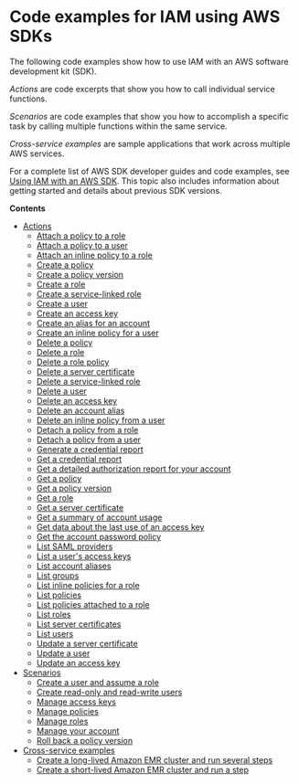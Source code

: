 # Code examples for IAM using AWS SDKs<a name="service_code_examples_iam"></a>

The following code examples show how to use IAM with an AWS software development kit \(SDK\)\. 

*Actions* are code excerpts that show you how to call individual service functions\.

*Scenarios* are code examples that show you how to accomplish a specific task by calling multiple functions within the same service\.

*Cross\-service examples* are sample applications that work across multiple AWS services\.

For a complete list of AWS SDK developer guides and code examples, see [Using IAM with an AWS SDK](sdk-general-information-section.md)\. This topic also includes information about getting started and details about previous SDK versions\.

**Contents**
+ [Actions](service_code_examples_iam_actions.md)
  + [Attach a policy to a role](example_iam_AttachRolePolicy_section.md)
  + [Attach a policy to a user](example_iam_AttachUserPolicy_section.md)
  + [Attach an inline policy to a role](example_iam_PutRolePolicy_section.md)
  + [Create a policy](example_iam_CreatePolicy_section.md)
  + [Create a policy version](example_iam_CreatePolicyVersion_section.md)
  + [Create a role](example_iam_CreateRole_section.md)
  + [Create a service\-linked role](example_iam_CreateServiceLinkedRole_section.md)
  + [Create a user](example_iam_CreateUser_section.md)
  + [Create an access key](example_iam_CreateAccessKey_section.md)
  + [Create an alias for an account](example_iam_CreateAccountAlias_section.md)
  + [Create an inline policy for a user](example_iam_PutUserPolicy_section.md)
  + [Delete a policy](example_iam_DeletePolicy_section.md)
  + [Delete a role](example_iam_DeleteRole_section.md)
  + [Delete a role policy](example_iam_DeleteRolePolicy_section.md)
  + [Delete a server certificate](example_iam_DeleteServerCertificate_section.md)
  + [Delete a service\-linked role](example_iam_DeleteServiceLinkedRole_section.md)
  + [Delete a user](example_iam_DeleteUser_section.md)
  + [Delete an access key](example_iam_DeleteAccessKey_section.md)
  + [Delete an account alias](example_iam_DeleteAccountAlias_section.md)
  + [Delete an inline policy from a user](example_iam_DeleteUserPolicy_section.md)
  + [Detach a policy from a role](example_iam_DetachRolePolicy_section.md)
  + [Detach a policy from a user](example_iam_DetachUserPolicy_section.md)
  + [Generate a credential report](example_iam_GenerateCredentialReport_section.md)
  + [Get a credential report](example_iam_GetCredentialReport_section.md)
  + [Get a detailed authorization report for your account](example_iam_GetAccountAuthorizationDetails_section.md)
  + [Get a policy](example_iam_GetPolicy_section.md)
  + [Get a policy version](example_iam_GetPolicyVersion_section.md)
  + [Get a role](example_iam_GetRole_section.md)
  + [Get a server certificate](example_iam_GetServerCertificate_section.md)
  + [Get a summary of account usage](example_iam_GetAccountSummary_section.md)
  + [Get data about the last use of an access key](example_iam_GetAccessKeyLastUsed_section.md)
  + [Get the account password policy](example_iam_GetAccountPasswordPolicy_section.md)
  + [List SAML providers](example_iam_ListSAMLProviders_section.md)
  + [List a user's access keys](example_iam_ListAccessKeys_section.md)
  + [List account aliases](example_iam_ListAccountAliases_section.md)
  + [List groups](example_iam_ListGroups_section.md)
  + [List inline policies for a role](example_iam_ListRolePolicies_section.md)
  + [List policies](example_iam_ListPolicies_section.md)
  + [List policies attached to a role](example_iam_ListAttachedRolePolicies_section.md)
  + [List roles](example_iam_ListRoles_section.md)
  + [List server certificates](example_iam_ListServerCertificates_section.md)
  + [List users](example_iam_ListUsers_section.md)
  + [Update a server certificate](example_iam_UpdateServerCertificate_section.md)
  + [Update a user](example_iam_UpdateUser_section.md)
  + [Update an access key](example_iam_UpdateAccessKey_section.md)
+ [Scenarios](service_code_examples_iam_scenarios.md)
  + [Create a user and assume a role](example_iam_Scenario_CreateUserAssumeRole_section.md)
  + [Create read\-only and read\-write users](example_iam_Scenario_UserPolicies_section.md)
  + [Manage access keys](example_iam_Scenario_ManageAccessKeys_section.md)
  + [Manage policies](example_iam_Scenario_PolicyManagement_section.md)
  + [Manage roles](example_iam_Scenario_RoleManagement_section.md)
  + [Manage your account](example_iam_Scenario_AccountManagement_section.md)
  + [Roll back a policy version](example_iam_Scenario_RollbackPolicyVersion_section.md)
+ [Cross\-service examples](service_code_examples_iam_cross-service_examples.md)
  + [Create a long\-lived Amazon EMR cluster and run several steps](example_cross_LongLivedEmrCluster_section.md)
  + [Create a short\-lived Amazon EMR cluster and run a step](example_cross_ShortLivedEmrCluster_section.md)